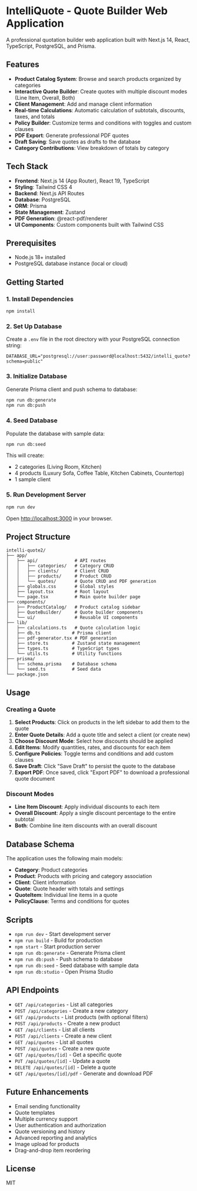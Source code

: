 # IntelliQuote - Quote Builder Web Application

A professional quotation builder web application built with Next.js 14, React, TypeScript, PostgreSQL, and Prisma.

## Features

- **Product Catalog System**: Browse and search products organized by categories
- **Interactive Quote Builder**: Create quotes with multiple discount modes (Line Item, Overall, Both)
- **Client Management**: Add and manage client information
- **Real-time Calculations**: Automatic calculation of subtotals, discounts, taxes, and totals
- **Policy Builder**: Customize terms and conditions with toggles and custom clauses
- **PDF Export**: Generate professional PDF quotes
- **Draft Saving**: Save quotes as drafts to the database
- **Category Contributions**: View breakdown of totals by category

## Tech Stack

- **Frontend**: Next.js 14 (App Router), React 19, TypeScript
- **Styling**: Tailwind CSS 4
- **Backend**: Next.js API Routes
- **Database**: PostgreSQL
- **ORM**: Prisma
- **State Management**: Zustand
- **PDF Generation**: @react-pdf/renderer
- **UI Components**: Custom components built with Tailwind CSS

## Prerequisites

- Node.js 18+ installed
- PostgreSQL database instance (local or cloud)

## Getting Started

### 1. Install Dependencies

```bash
npm install
```

### 2. Set Up Database

Create a `.env` file in the root directory with your PostgreSQL connection string:

```env
DATABASE_URL="postgresql://user:password@localhost:5432/intelli_quote?schema=public"
```

### 3. Initialize Database

Generate Prisma client and push schema to database:

```bash
npm run db:generate
npm run db:push
```

### 4. Seed Database

Populate the database with sample data:

```bash
npm run db:seed
```

This will create:
- 2 categories (Living Room, Kitchen)
- 4 products (Luxury Sofa, Coffee Table, Kitchen Cabinets, Countertop)
- 1 sample client

### 5. Run Development Server

```bash
npm run dev
```

Open [http://localhost:3000](http://localhost:3000) in your browser.

## Project Structure

```
intelli-quote2/
├── app/
│   ├── api/              # API routes
│   │   ├── categories/   # Category CRUD
│   │   ├── clients/      # Client CRUD
│   │   ├── products/     # Product CRUD
│   │   └── quotes/       # Quote CRUD and PDF generation
│   ├── globals.css       # Global styles
│   ├── layout.tsx        # Root layout
│   └── page.tsx          # Main quote builder page
├── components/
│   ├── ProductCatalog/   # Product catalog sidebar
│   ├── QuoteBuilder/     # Quote builder components
│   └── ui/               # Reusable UI components
├── lib/
│   ├── calculations.ts   # Quote calculation logic
│   ├── db.ts            # Prisma client
│   ├── pdf-generator.tsx # PDF generation
│   ├── store.ts         # Zustand state management
│   ├── types.ts         # TypeScript types
│   └── utils.ts         # Utility functions
├── prisma/
│   ├── schema.prisma    # Database schema
│   └── seed.ts          # Seed data
└── package.json
```

## Usage

### Creating a Quote

1. **Select Products**: Click on products in the left sidebar to add them to the quote
2. **Enter Quote Details**: Add a quote title and select a client (or create new)
3. **Choose Discount Mode**: Select how discounts should be applied
4. **Edit Items**: Modify quantities, rates, and discounts for each item
5. **Configure Policies**: Toggle terms and conditions and add custom clauses
6. **Save Draft**: Click "Save Draft" to persist the quote to the database
7. **Export PDF**: Once saved, click "Export PDF" to download a professional quote document

### Discount Modes

- **Line Item Discount**: Apply individual discounts to each item
- **Overall Discount**: Apply a single discount percentage to the entire subtotal
- **Both**: Combine line item discounts with an overall discount

## Database Schema

The application uses the following main models:

- **Category**: Product categories
- **Product**: Products with pricing and category association
- **Client**: Client information
- **Quote**: Quote header with totals and settings
- **QuoteItem**: Individual line items in a quote
- **PolicyClause**: Terms and conditions for quotes

## Scripts

- `npm run dev` - Start development server
- `npm run build` - Build for production
- `npm start` - Start production server
- `npm run db:generate` - Generate Prisma client
- `npm run db:push` - Push schema to database
- `npm run db:seed` - Seed database with sample data
- `npm run db:studio` - Open Prisma Studio

## API Endpoints

- `GET /api/categories` - List all categories
- `POST /api/categories` - Create a new category
- `GET /api/products` - List products (with optional filters)
- `POST /api/products` - Create a new product
- `GET /api/clients` - List all clients
- `POST /api/clients` - Create a new client
- `GET /api/quotes` - List all quotes
- `POST /api/quotes` - Create a new quote
- `GET /api/quotes/[id]` - Get a specific quote
- `PUT /api/quotes/[id]` - Update a quote
- `DELETE /api/quotes/[id]` - Delete a quote
- `GET /api/quotes/[id]/pdf` - Generate and download PDF

## Future Enhancements

- Email sending functionality
- Quote templates
- Multiple currency support
- User authentication and authorization
- Quote versioning and history
- Advanced reporting and analytics
- Image upload for products
- Drag-and-drop item reordering

## License

MIT
